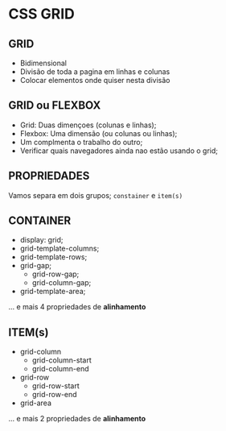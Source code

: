 # CSS GRID

## GRID
 - Bidimensional
 - Divisão de toda a pagina em linhas e colunas
 - Colocar elementos onde quiser nesta divisão

## GRID ou FLEXBOX

 - Grid: Duas dimençoes (colunas e linhas);
 - Flexbox: Uma dimensão (ou colunas ou linhas);
 - Um complmenta o trabalho do outro;
 - Verificar quais navegadores ainda nao estão usando o grid;

## PROPRIEDADES

Vamos separa em dois grupos;
`constainer` e `item(s)`

## CONTAINER

- display: grid;
- grid-template-columns;
- grid-template-rows;
- grid-gap;
   - grid-row-gap;
   - grid-column-gap;
- grid-template-area;

... e mais 4 propriedades de **alinhamento**

## ITEM(s)

- grid-column
   - grid-column-start
   - grid-column-end
- grid-row
   - grid-row-start
   - grid-row-end
- grid-area

... e mais 2 propriedades de **alinhamento**

